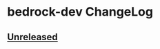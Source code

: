 # bedrock-dev ChangeLog

## [Unreleased]

[Unreleased]: https://github.com/digitalbazaar/bedrock-dev/compare/0.0.0...HEAD
